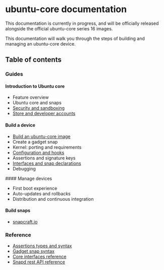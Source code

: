 # ubuntu-core documentation

This documentation is currently in progress, and will be officially released alongside the official ubuntu-core series 16 images.

This documentation will walk you through the steps of building and managing an ubuntu-core device.

## Table of contents

### Guides

#### Introduction to Ubuntu core

- Feature overview
- Ubuntu core and snaps
- [Security and sandboxing](guides/intro/security.md)
- [Store and developer accounts](guides/intro/store.md)

#### Build a device

- [Build an ubuntu-core image](guides/build-device/image-building.md)
- Create a gadget snap
- Kernel: porting and requirements
- [Configuration and hooks](guides/build-device/config-hooks.md)
- Assertions and signature keys
- [Interfaces and snap declarations](guides/build-device/interfaces.md)
- Debugging

#### Manage devices

- First boot experience
- Auto-updates and rollbacks
- Distribution and continuous integration

#### Build snaps

- [snapcraft.io](http://snapcraft.io)

### Reference

- [Assertions types and syntax](reference/assertions.md)
- [Gadget snap syntax](reference/gadget.md)
- [Core interfaces reference](reference/interfaces.md)
- [Snapd rest API reference](reference/rest.md)
